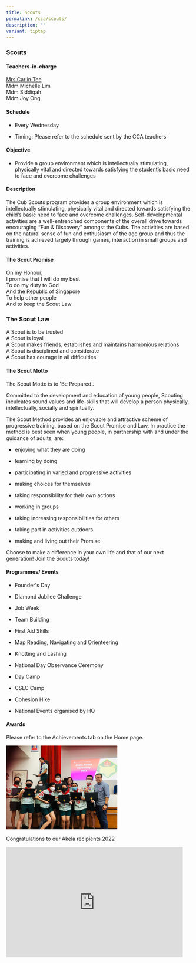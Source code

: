 ```yaml
---
title: Scouts
permalink: /cca/scouts/
description: ""
variant: tiptap
---
```

<h3>Scouts</h3>
<h4>Teachers-in-charge</h4>
<p><a href="mailto:carlin_mulyati@moe.edu.sg" rel="noopener noreferrer nofollow" target="_blank">Mrs Carlin Tee</a> 
<br>Mdm Michelle Lim
<br>Mdm Siddiqah
<br>Mdm Joy Ong
<br>
</p>
<h4>Schedule</h4>
<ul data-tight="true" class="tight">
<li>
<p>Every Wednesday</p>
</li>
<li>
<p>Timing: Please refer to the schedule sent by the CCA teachers</p>
</li>
</ul>
<h4>Objective</h4>
<ul data-tight="true" class="tight">
<li>
<p>Provide a group environment which is intellectually stimulating, physically
vital and directed towards satisfying the student’s basic need to face
and overcome challenges</p>
</li>
</ul>
<h4>Description</h4>
<p>The Cub Scouts program provides a group environment which is intellectually
stimulating, physically vital and directed towards satisfying the child’s
basic need to face and overcome challenges. Self-developmental activities
are a well-entrenched components of the overall drive towards encouraging
“Fun &amp; Discovery” amongst the Cubs.&nbsp;The activities are based on
the natural sense of fun and enthusiasm of the age group and thus the training
is achieved largely through games, interaction in small groups and activities.</p>
<h4>The Scout Promise</h4>
<p>On my Honour,&nbsp;
<br>I promise that I will do my best&nbsp;
<br>To do my duty to God&nbsp;
<br>And the Republic of Singapore&nbsp;
<br>To help other people&nbsp;
<br>And to keep the Scout Law</p>
<h3>The Scout Law</h3>
<p>A Scout is to be trusted&nbsp;
<br>A Scout is loyal&nbsp;
<br>A Scout makes friends, establishes and maintains harmonious relations&nbsp;
<br>A Scout is disciplined and considerate&nbsp;
<br>A Scout has courage in all difficulties</p>
<h4>The Scout Motto</h4>
<p>The Scout Motto is to 'Be Prepared'.</p>
<p>Committed to the development and education of young people, Scouting inculcates
sound values and life-skills that will develop a person physically, intellectually,
socially and spiritually.</p>
<p>The Scout Method provides an enjoyable and attractive scheme of progressive
training, based on the Scout Promise and Law. In practice the method is
best seen when young people, in partnership with and under the guidance
of adults, are:</p>
<ul data-tight="true" class="tight">
<li>
<p>enjoying what they are doing</p>
</li>
<li>
<p>learning by doing</p>
</li>
<li>
<p>participating in varied and progressive activities</p>
</li>
<li>
<p>making choices for themselves</p>
</li>
<li>
<p>taking responsibility for their own actions</p>
</li>
<li>
<p>working in groups</p>
</li>
<li>
<p>taking increasing responsibilities for others</p>
</li>
<li>
<p>taking part in activities outdoors</p>
</li>
<li>
<p>making and living out their Promise</p>
</li>
</ul>
<p>Choose to make a difference in your own life and that of our next generation!
Join the Scouts today!</p>
<h4>Programmes/ Events</h4>
<ul data-tight="true" class="tight">
<li>
<p>Founder's Day</p>
</li>
<li>
<p>Diamond Jubilee Challenge&nbsp;</p>
</li>
<li>
<p>Job Week</p>
</li>
<li>
<p>Team Building</p>
</li>
<li>
<p>First Aid Skills</p>
</li>
<li>
<p>Map Reading, Navigating and Orienteering</p>
</li>
<li>
<p>Knotting and Lashing</p>
</li>
<li>
<p>National Day Observance Ceremony</p>
</li>
<li>
<p>Day Camp</p>
</li>
<li>
<p>CSLC Camp</p>
</li>
<li>
<p>Cohesion Hike</p>
</li>
<li>
<p>National Events organised by HQ</p>
</li>
</ul>
<h4>Awards</h4>
<p>Please refer to the Achievements tab on the Home page.</p>
<div class="isomer-image-wrapper">
<img style="width:60%" height="auto" width="100%" src="/images/scouts2.png">
</div>
<p>Congratulations to our Akela recipients 2022</p>
<div class="iframe-wrapper">
<iframe height="299" width="480" allowfullscreen="true" frameborder="0" src="https://docs.google.com/presentation/d/e/2PACX-1vQwPDHkV0e208BYJXBSh5_ChAyxVSI76O0UwSWtgPWiQVcDgXSCf0hcddLL4ELvTaHb9Tdw51Prd3ox/pubembed?start=false&amp;loop=false&amp;delayms=3000"></iframe>
</div>
<p></p>
<p></p>
